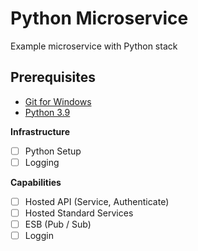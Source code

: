 # Python Microservice
Example microservice with Python stack

## Prerequisites
- [Git for Windows](https://gitforwindows.org/)
- [Python 3.9](https://www.python.org/downloads/windows/)

**Infrastructure**
- [ ] Python Setup
- [ ] Logging

**Capabilities**
- [ ] Hosted API (Service, Authenticate)
- [ ] Hosted Standard Services
- [ ] ESB (Pub / Sub)
- [ ] Loggin
